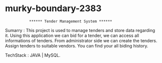 # murky-boundary-2383
               ****** Tender Management System ******
               
  Sumarry :
           This project is used to manage tenders and store data regarding it. 
           Using this application we can bid for a tender, we can access all informations of tenders.
           From administrator side we can create the tenders. Assign tenders to suitable vendors.
           You can find your all biding history.
    
  TechStack : JAVA | MySQL.
  
   
    
    
       
         
